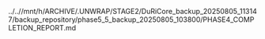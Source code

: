 ../..//mnt/h/ARCHIVE/.UNWRAP/STAGE2/DuRiCore_backup_20250805_113147/backup_repository/phase5_5_backup_20250805_103800/PHASE4_COMPLETION_REPORT.md
